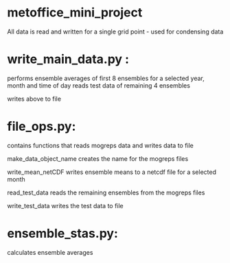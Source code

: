 # metoffice_mini_project

All data is read and written for a single grid point - used for condensing data

# write_main_data.py :
  performs ensemble averages of first 8 ensembles for a selected year, month and time of day
  reads test data of remaining 4 ensembles
  
  writes above to file

# file_ops.py:

  contains functions that reads mogreps data and writes data to file
  
  make_data_object_name creates the name for the mogreps files
  
  write_mean_netCDF writes ensemble means to a netcdf file for a selected month
  
  read_test_data reads the remaining ensembles from the mogreps files
  
  write_test_data writes the test data to file

# ensemble_stas.py:

  calculates ensemble averages
